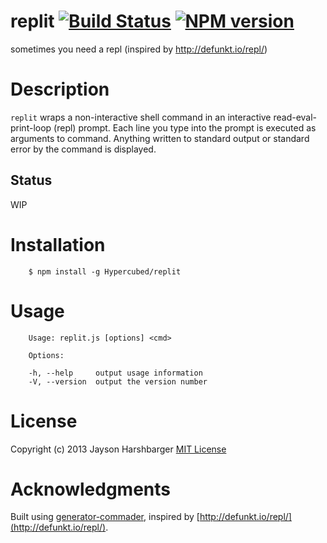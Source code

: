 replit [![Build Status](https://secure.travis-ci.org/Hypercubed/replit.png?branch=master)](https://travis-ci.org/Hypercubed/replit) [![NPM version](https://badge.fury.io/js/replit.png)](http://badge.fury.io/js/replit)
=============

sometimes you need a repl (inspired by http://defunkt.io/repl/)

# Description
`replit` wraps a non-interactive shell command in an interactive read-eval-print-loop (repl) prompt.
Each line you type into the prompt is executed as arguments to command.
Anything written to standard output or standard error by the command is displayed.

## Status
WIP

# Installation

```
	$ npm install -g Hypercubed/replit
```

# Usage

```
	Usage: replit.js [options] <cmd>

	Options:

	-h, --help     output usage information
	-V, --version  output the version number
```

# License

Copyright (c) 2013 Jayson Harshbarger
[MIT License](http://en.wikipedia.org/wiki/MIT_License)

# Acknowledgments

Built using [generator-commader](https://github.com/Hypercubed/generator-commander), inspired by [http://defunkt.io/repl/](http://defunkt.io/repl/).
